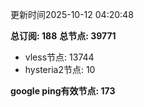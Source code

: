 更新时间2025-10-12 04:20:48

**总订阅: 188**
**总节点: 39771**
- vless节点: 13744
- hysteria2节点: 10

**google ping有效节点: 173**
